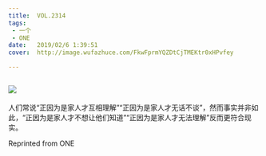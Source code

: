 ```yaml
---
title:	VOL.2314
tags:
 - 一个
 - ONE
date:	2019/02/6 1:39:51
cover:	http://image.wufazhuce.com/FkwFprmYQZDtCjTMEKtr0xHPvfey

---
```

![](http://image.wufazhuce.com/FkwFprmYQZDtCjTMEKtr0xHPvfey)
---

人们常说“正因为是家人才互相理解”“正因为是家人才无话不谈”，然而事实并非如此，“正因为是家人才不想让他们知道”“正因为是家人才无法理解”反而更符合现实。
 
Reprinted from ONE
